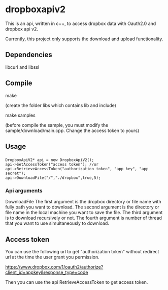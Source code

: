 # dropboxapiv2
This is an api, written in c++, to access dropbox data with Oauth2.0 and dropbox api v2.

Currently, this project only supports the download and upload functionality.

Dependencies
------
libcurl and libssl

Compile
------
make

(create the folder libs which contains lib and include)

make samples

(before compile the sample, you must modify the sample/download/main.cpp. Change the access token to yours)

Usage
------
###
    DropboxApiV2* api = new DropboxApiV2();
    api->SetAccessToken("access token"); //or
    api->RetrieveAccessToken("authorization token", "app key", "app secret");
    api->DownloadFile("/","./dropbox",true,5);
### Api arguments
DownloadFile
    The first argument is the dropbox directory or file name with fully path you want to download.
    The second argument is the directory or file name in the local machine you want to save the file.
    The third argument is to download recursively or not.
    The fourth argument is number of thread that you want to use simultaneously to download.

   
Access token
------
You can use the following url to get "authorization token" without redirect url at the time the user grant you permission.

https://www.dropbox.com/1/oauth2/authorize?client_id=appkey&response_type=code

Then you can use the api RetrieveAccessToken to get access token.
